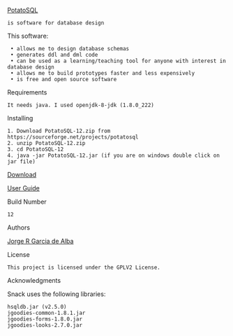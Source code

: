 [PotatoSQL](https://x-jrga.github.io/potatosql "PotatoSQL: Software for Database Design")

    is software for database design

This software:

     • allows me to design database schemas
     • generates ddl and dml code
     • can be used as a learning/teaching tool for anyone with interest in database design
     • allows me to build prototypes faster and less expensively    
     • is free and open source software
      
Requirements

    It needs java. I used openjdk-8-jdk (1.8.0_222)

Installing

    1. Download PotatoSQL-12.zip from https://sourceforge.net/projects/potatosql
    2. unzip PotatoSQL-12.zip
    3. cd PotatoSQL-12
    4. java -jar PotatoSQL-12.jar (if you are on windows double click on jar file)
    
[Download](https://sourceforge.net/projects/potatosql "PotatoSQL: Software for Database Design")

[User Guide](https://x-jrga.github.io/potatosql "PotatoSQL: Software for Database Design")

Build Number
 
    12

Authors

[Jorge R Garcia de Alba](https://x-jrga.github.io "Jorge R Garcia de Alba")

License

    This project is licensed under the GPLV2 License.

Acknowledgments

Snack uses the following libraries:

    hsqldb.jar (v2.5.0)
    jgoodies-common-1.8.1.jar
    jgoodies-forms-1.8.0.jar
    jgoodies-looks-2.7.0.jar